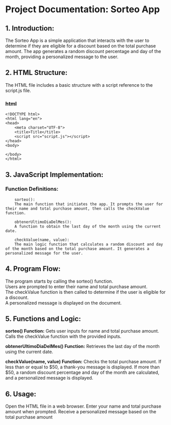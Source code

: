 # Project Documentation: Sorteo App

## 1. Introduction:

The Sorteo App is a simple application that interacts with the user to determine if they are eligible for a discount based on the total purchase amount. The app generates a random discount percentage and day of the month, providing a personalized message to the user.

## 2. HTML Structure:

The HTML file includes a basic structure with a script reference to the script.js file.

### html

    <!DOCTYPE html>
    <html lang="en">
    <head>
        <meta charset="UTF-8">
        <title>Title</title>
        <script src="script.js"></script>
    </head>
    <body>
    
    </body>
    </html>

## 3. JavaScript Implementation:

###    Function Definitions:

        sorteo():
        The main function that initiates the app. It prompts the user for their name and total purchase amount, then calls the checkValue function.

        obtenerUltimoDiaDelMes():
        A function to obtain the last day of the month using the current date.

        checkValue(name, value):
        The main logic function that calculates a random discount and day of the month based on the total purchase amount. It generates a personalized message for the user.

## 4. Program Flow:

   The program starts by calling the sorteo() function.<br>
   Users are prompted to enter their name and total purchase amount.<br>
   The checkValue function is then called to determine if the user is eligible for a discount.<br>
   A personalized message is displayed on the document.

## 5. Functions and Logic:

   **sorteo() Function:**
   Gets user inputs for name and total purchase amount.
   Calls the checkValue function with the provided inputs.

   **obtenerUltimoDiaDelMes() Function:**
   Retrieves the last day of the month using the current date.

   **checkValue(name, value) Function:**
   Checks the total purchase amount.
   If less than or equal to $50, a thank-you message is displayed.
   If more than $50, a random discount percentage and day of the month are calculated, and a personalized message is displayed.

## 6. Usage:

   Open the HTML file in a web browser.
   Enter your name and total purchase amount when prompted.
   Receive a personalized message based on the total purchase amount
